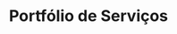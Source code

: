 ---
title: "Portfólio de Serviços"
meta_title: "Portfólio de Serviços"
description: "Descrição do Portfólio de Serviços"
image: ""
---